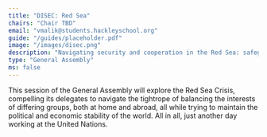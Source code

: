 ```yaml
---
title: "DISEC: Red Sea"
chairs: "Chair TBD"
email: "vmalik@students.hackleyschool.org"
guide: "/guides/placeholder.pdf"
image: "/images/disec.png"
description: "Navigating security and cooperation in the Red Sea: safeguarding a vital global crossroads."
type: "General Assembly"
ms: false
---
```

This session of the General Assembly will explore the Red Sea Crisis, compelling its delegates to navigate the tightrope of balancing the interests of differing groups, both at home and abroad, all while trying to maintain the political and economic stability of the world. All in all, just another day working at the United Nations.
